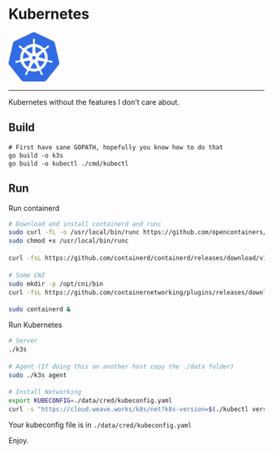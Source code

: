 # Kubernetes

<img src="https://github.com/kubernetes/kubernetes/raw/master/logo/logo.png" width="100">

----

Kubernetes without the features I don't care about.

Build
-----

    # First have sane GOPATH, hopefully you know how to do that
    go build -o k3s
    go build -o kubectl ./cmd/kubectl

Run
---

Run containerd

```bash
# Download and install containerd and runc
sudo curl -fL -o /usr/local/bin/runc https://github.com/opencontainers/runc/releases/download/v1.0.0-rc5/runc.amd64
sudo chmod +x /usr/local/bin/runc

curl -fsL https://github.com/containerd/containerd/releases/download/v1.1.1/containerd-1.1.1.linux-amd64.tar.gz | sudo tar xvf /usr/src/containerd.tgz -C /usr/local/bin bin/ --strip-components=1

# Some CNI
sudo mkdir -p /opt/cni/bin
curl -fsL https://github.com/containernetworking/plugins/releases/download/v0.7.1/cni-plugins-amd64-v0.7.1.tgz  | sudo tar xvzf - -C /opt/cni/bin ./loopback

sudo containerd &
```

Run Kubernetes

```bash
# Server
./k3s

# Agent (If doing this on another host copy the ./data folder)
sudo ./k3s agent

# Install Networking
export KUBECONFIG=./data/cred/kubeconfig.yaml
curl -s "https://cloud.weave.works/k8s/net?k8s-version=$(./kubectl version | base64 | tr -d '\n')" | sed 's!rbac.authorization.k8s.io/v1beta1!rbac.authorization.k8s.io/v1!g' | ./kubectl apply -f -
```

Your kubeconfig file is in `./data/cred/kubeconfig.yaml`

Enjoy.

